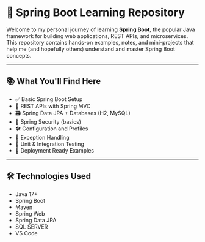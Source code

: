 # 🧠 Spring Boot Learning Repository

Welcome to my personal journey of learning **Spring Boot**, the popular Java framework for building web applications, REST APIs, and microservices. This repository contains hands-on examples, notes, and mini-projects that help me (and hopefully others) understand and master Spring Boot concepts.

---

## 📚 What You'll Find Here

- ✅ Basic Spring Boot Setup
- 🧵 REST APIs with Spring MVC
- 🗃️ Spring Data JPA + Databases (H2, MySQL)
- 🔐 Spring Security (basics)
- 🛠️ Configuration and Profiles
- 💬 Exception Handling
- 🧪 Unit & Integration Testing
- 🚀 Deployment Ready Examples

---

## 🛠 Technologies Used

- Java 17+
- Spring Boot
- Maven
- Spring Web
- Spring Data JPA
- SQL SERVER
- VS Code

